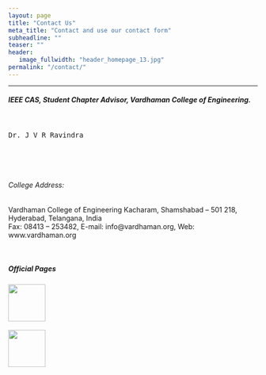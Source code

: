 ```yaml
---
layout: page
title: "Contact Us"
meta_title: "Contact and use our contact form"
subheadline: ""
teaser: ""
header:
   image_fullwidth: "header_homepage_13.jpg"
permalink: "/contact/"
---
```


<div class="container">
    <hr class="mb-5">
    <h5>IEEE CAS, Student Chapter Advisor, Vardhaman College of Engineering.</h5><br>
    <pre>Dr. J V R Ravindra</pre>
    <br>
    <br><br>
    <h6>College Address:</h6>
    <p>Vardhaman College of Engineering
Kacharam, Shamshabad – 501 218,
Hyderabad, Telangana, India<br>
Fax: 08413 – 253482, 
E-mail: info@vardhaman.org, 
Web: www.vardhaman.org</p><br>
    <h5>Official Pages</h5>
    <a href="https://www.instagram.com/ieeevardhaman/">
      <img src="//upload.wikimedia.org/wikipedia/commons/thumb/e/e7/Instagram_logo_2016.svg/100px-Instagram_logo_2016.svg.png" style="height:75px;width:75px">
    </a>
    <br><br>
    <a href="https://www.facebook.com/ieeevmegsb/">
      <img src="https://upload.wikimedia.org/wikipedia/commons/thumb/5/51/Facebook_f_logo_%282019%29.svg/428px-Facebook_f_logo_%282019%29.svg.png" style="height:75px;width:75px">
    </a>
</div>
